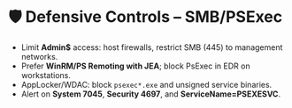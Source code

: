 # 🛡️ Defensive Controls – SMB/PSExec
- Limit **Admin$** access: host firewalls, restrict SMB (445) to management networks.
- Prefer **WinRM/PS Remoting with JEA**; block PsExec in EDR on workstations.
- AppLocker/WDAC: block `psexec*.exe` and unsigned service binaries.
- Alert on **System 7045**, **Security 4697**, and **ServiceName=PSEXESVC**.
